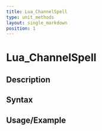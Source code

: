 ```yaml
---
title: Lua_ChannelSpell
type: unit_methods
layout: single_markdown
position: 1
---
```


# Lua_ChannelSpell

## Description

## Syntax

## Usage/Example


